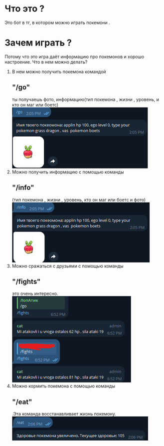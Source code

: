 # Что это ?
Это бот в тг, в котором можно играть покемони . 
# Зачем играть ?
Потому что это игра даёт информацию про покемонов и хорошо настроение. 
Что в нем можно делать?

1) В нем можно получить покемона командой <h2>"/go"</h2> ты получаешь фото, информацию(тип покемона , жизни , уровень, и кто он маг или боетс) ![](screnshot/go.png)
2) Можно получить информацию с помощью команды <h2>"/info"</h2>(тип покемона , жизни , уровень, кто он маг или боетс и фото) ![](screnshot/info.png)
3) Можно сражаться с друзьями с помощью команды <h2>"/fights"</h2> это очень интересно. ![](screnshot/fight.png)
4) Можно кормить покемона с помощью команды <h2>"/eat"</h2> .Эта команда восстанавливает жизнь покемону. ![](screnshot/eat.png)
